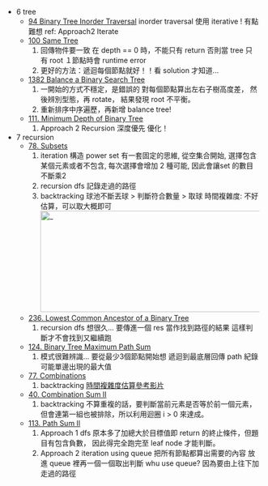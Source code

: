 * 6 tree
    * [94 Binary Tree Inorder Traversal](./6_stack-queue-tree/94.%20Binary%20Tree%20Inorder%20Traversal/index.py)
        inorder traversal 使用 iterative ! 有點難想
        ref: Approach2 Iterate
    * [100 Same Tree](./6_stack-queue-tree/100.%20Same%20Tree/index.py)
        1. 回傳物件要一致
            在 depth == 0 時，不能只有 return
            否則當 tree 只有 root １節點時會 runtime error
        2. 更好的方法：遞迴每個節點就好！！看 solution 才知道...
    * [1382 Balance a Binary Search Tree](./6_stack-queue-tree/1382.%20Balance%20a%20Binary%20Search%20Tree/index.py)
        1. 一開始的方式不穩定，是錯誤的
            對每個節點算出左右子樹高度差，
            然後辨別型態，再 rotate，
            結果發現 root 不平衡。
        2. 重新排序中序遍歷，再新增 balance tree!
    * [111. Minimum Depth of Binary Tree](./6_stack-queue-tree/111.%20Minimum%20Depth%20of%20Binary%20Tree/index.py)
        1. Approach 2 Recursion 深度優先 優化！
* 7 recursion
    * [78. Subsets](./7_recursion/78.%20Subsets/index.py)
        1. iteration
            構造 power set 有一套固定的思維, 從空集合開始, 選擇包含某個元素或者不包含, 每次選擇會增加 2 種可能, 因此會讓set 的數目不斷乘2 
        2. recursion
            dfs 記錄走過的路徑
        3. backtracking
            球池不斷丟球 > 判斷符合數量 > 取球
            時間複雜度:
                不好估算，可以取大概即可  
                <img src="https://i.imgur.com/wLEFtDI.jpg" alt="_" width="480" height="200"/>
    * [236. Lowest Common Ancestor of a Binary Tree](./7_recursion/236.%20Lowest%20Common%20Ancestor%20of%20a%20Binary%20Tree/index.py)
        1. recursion
            dfs 想很久...
            要傳進一個 res 當作找到路徑的結果
            這樣判斷才不會找到又繼續跑
    * [124. Binary Tree Maximum Path Sum](./7_recursion/124.%20Binary%20Tree%20Maximum%20Path%20Sum/index.py)
        1. 模式很難辨識...
            要從最少3個節點開始想
            遞迴到最底層回傳 path
            紀錄可能單邊出現的最大值
    * [77. Combinations](./7_recursion/77.%20Combinations/index.py)
        1. backtracking 
           [時間複雜度估算參考影片](https://youtu.be/q0s6m7AiM7o?t=288)
    * [40. Combination Sum II](./7_recursion/40.%20Combination%20Sum%20II/index.py)
        1. backtracking
            不算重複的話，要判斷當前元素是否等於前一個元素，但會連第一組也被排除，所以利用迴圈 i > 0 來達成。
    * [113. Path Sum II](./7_recursion/113.%20Path%20Sum%20II/index.py)
        1. Approach 1 dfs
            原本多了加總大於目標值即 return 的終止條件，但題目有包含負數，
            因此得完全跑完至 leaf node 才能判斷。
        2. Approach 2 iteration using queue
            把所有節點都算出需要的內容
            放進 queue 裡再一個一個取出判斷
            whu use queue?
            因為要由上往下加走過的路徑
            